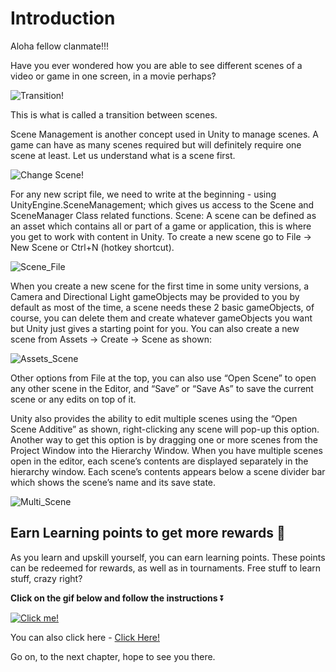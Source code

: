 # Introduction

Aloha fellow clanmate!!!

Have you ever wondered how you are able to see different scenes of a video or game in one screen, in a movie perhaps?

![Transition!](https://media.giphy.com/media/IepriDYu8gcidIVZPB/giphy.gif)

This is what is called a transition between scenes.

Scene Management is another concept used in Unity to manage scenes. A game can have as many scenes required but will definitely require one scene at least. Let us understand what is a scene first.

![Change Scene!](https://media.giphy.com/media/9PtGEwuMHXJHkZQ9EN/giphy.gif)

For any new script file, we need to write at the beginning - using UnityEngine.SceneManagement; which gives us access to the Scene and SceneManager Class related functions.
Scene: A scene can be defined as an asset which contains all or part of a game or application, this is where you get to work with content in Unity. To create a new scene go to File ->  New Scene or Ctrl+N (hotkey shortcut).

![Scene_File](https://user-images.githubusercontent.com/44625252/152945409-69f8bbc3-b5a4-4af2-8509-7a14b575819a.png)

When you create a new scene for the first time in some unity versions, a Camera and Directional Light gameObjects may be provided to you by default as most of the time, a scene needs these 2 basic gameObjects, of course, you can delete them and create whatever gameObjects you want but Unity just gives a starting point for you. You can also create a new scene from Assets -> Create -> Scene as shown:

![Assets_Scene](https://user-images.githubusercontent.com/44625252/152945488-09af9e73-7f36-4592-be01-e2336d4d86a2.png)

Other options from File at the top, you can also use “Open Scene” to open any other scene in the Editor, and “Save” or “Save As” to save the current scene or any edits on top of it.

Unity also provides the ability to edit multiple scenes using the “Open Scene Additive” as shown, right-clicking any scene will pop-up this option. Another way to get this option is by dragging one or more scenes from the Project Window into the Hierarchy Window.
When you have multiple scenes open in the editor, each scene’s contents are displayed separately in the hierarchy window. Each scene’s contents appears below a scene divider bar which shows the scene’s name and its save state.

![Multi_Scene](https://user-images.githubusercontent.com/44625252/152947503-2b8a5919-762a-4d69-93a2-5dddf9774220.png)

## Earn Learning points to get more rewards 🎁

As you learn and upskill yourself, you can earn learning points. These points can be redeemed for rewards, as well as in tournaments. Free stuff to learn stuff, crazy right?

**Click on the gif below and follow the instructions** ⏬

[![Click me!](https://media.giphy.com/media/zz1v8vjwQwTja/giphy.gif)](https://academy.outscal.com/welcome/build-in-public/assignments)

You can also click here - [Click Here!](https://academy.outscal.com/welcome/build-in-public/assignments)




Go on, to the next chapter, hope to see you there.

